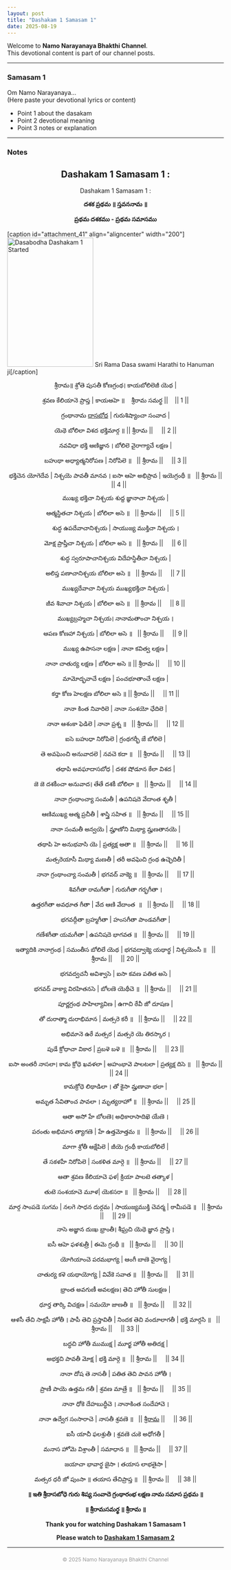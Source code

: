 ```yaml
---
layout: post
title: "Dashakam 1 Samasam 1"
date: 2025-08-19
---
```


Welcome to **Namo Narayanaya Bhakthi Channel**.  
This devotional content is part of our channel posts.

---

### Samasam 1

Om Namo Narayanaya…  
(Here paste your devotional lyrics or content)

- Point 1 about the dasakam
- Point 2 devotional meaning
- Point 3 notes or explanation

---

### Notes

<h2 style="text-align: center;">Dashakam 1 Samasam 1 :</h2>
<p style="text-align: center;">Dashakam 1 Samasam 1 :</p>
<p dir="ltr" style="text-align: center;"><strong>దశక ప్రథమ ॥ స్తవననామ ॥</strong></p>
<p dir="ltr" style="text-align: center;"><strong>ప్రథమ దశకము - ప్రథమ సమాసము</strong></p>


[caption id="attachment_41" align="aligncenter" width="200"]<img class="wp-image-41 size-medium" src="https://dasabodha.omnnbc.com/wp-content/uploads/2025/07/साधु-और-हनुमान-की-आरती-1-200x300.png" alt="Dasabodha Dashakam 1 Started " width="200" height="300" /> Sri Rama Dasa swami Harathi to Hanuman ji[/caption]
<p dir="ltr" style="text-align: center;">శ్రీరామ॥ శ్రోతె పుసతీ కోణగ్రంథ। కాయబోలిలెజీ యెథ |</p>
<p dir="ltr" style="text-align: center;">శ్రవణ కేలియానె ప్రాప్త | కాయఆహె ॥    శ్రీరామ సమర్థ ||    || 1 ||</p>
<p dir="ltr" style="text-align: center;">గ్రంథానామ <a href="https://dasabodha.omnnbc.com/">దాసబోధ</a> | గురుశిష్యాంచా సంవాద |</p>
<p dir="ltr" style="text-align: center;">యెథె బోలిలా విశద భక్తిమార్గ ॥ || శ్రీరామ ||     || 2 ||</p>
<p dir="ltr" style="text-align: center;">నవవిధా భక్తి ఆణిజ్ఞాన । బోలిలె వైరాగ్యాచే లక్షణ |</p>
<p dir="ltr" style="text-align: center;">బహుథా అధ్యాత్మనిరోపణ | నిరోపిలె ॥   || శ్రీరామ ||     || 3 ||</p>
<p dir="ltr" style="text-align: center;">భక్తిచెన యోగెదేవ | నిశ్చయె పావతీ మానవ । ఐసా ఆహె అభిప్రావ | ఇయెగ్రంథీ ॥   || శ్రీరామ ||     || 4 ||</p>
<p dir="ltr" style="text-align: center;">ముఖ్య భక్తిచా నిశ్చయ శుద్ద జ్ఞానాచా నిశ్చయ |</p>
<p dir="ltr" style="text-align: center;">ఆత్మస్థితచా నిశ్చయ | బోలిలా అసె ॥   || శ్రీరామ ||     || 5 ||</p>
<p dir="ltr" style="text-align: center;">శుద్ధ ఉపదేవాచానిశ్చయ | సాయుజ్య ముక్తిచా నిశ్చయ ।</p>
<p dir="ltr" style="text-align: center;">మోక్ష ప్రాప్తీచా నిశ్చయ | బోలిలా అసె ॥   || శ్రీరామ ||     || 6 ||</p>
<p dir="ltr" style="text-align: center;">శుద్ధ స్వరూపాచానిశ్చయ విదేహస్థితీచా నిశ్చయ |</p>
<p dir="ltr" style="text-align: center;">అలిప్త పణాచానిశ్చయ బోలిలా అసె ॥   || శ్రీరామ ||     || 7 ||</p>
<p dir="ltr" style="text-align: center;">ముఖ్యదేవాచా నిశ్చయ ముఖ్యభక్తిచా నిశ్చయ |</p>
<p dir="ltr" style="text-align: center;">జీవ శివాచా నిశ్చయ | బోలిలా అసె ॥   || శ్రీరామ ||     || 8 ||</p>
<p dir="ltr" style="text-align: center;">ముఖ్యబ్రహ్మచా నిశ్చయ। నానామతాంచా నిశ్చయ ।</p>
<p dir="ltr" style="text-align: center;">ఆపణ కోణహా నిశ్చయ | బోలిలా అసె ॥   || శ్రీరామ ||     || 9 ||</p>
<p dir="ltr" style="text-align: center;">ముఖ్య ఉపాసనా లక్షణ | నానా కవిత్వ లక్షణ |</p>
<p dir="ltr" style="text-align: center;">నానా చాతుర్య లక్షణ | బోలిలా అసె ॥ || శ్రీరామ ||     || 10 ||</p>
<p dir="ltr" style="text-align: center;">మామోద్భవాచే లక్షణ | పంచభూతాంచే లక్షణ |</p>
<p dir="ltr" style="text-align: center;">కర్తా కోణ హెలక్షణ బోలిలా అసె ॥ || శ్రీరామ ||     || 11 ||</p>
<p dir="ltr" style="text-align: center;">నానా కింత నివారిలె | నానా సంశయో ఛేదిలె |</p>
<p dir="ltr" style="text-align: center;">నానా ఆశంకా ఫెడిలె | నానా ప్రశ్న ॥   || శ్రీరామ ||     || 12 ||</p>
<p dir="ltr" style="text-align: center;">ఐసె బహుధా నిరోపిలె | గ్రంథగర్భీ జే బోలిలె |</p>
<p dir="ltr" style="text-align: center;">తె అవఘెంచి అనువాదలె | నవచె కదా ॥   || శ్రీరామ ||     || 13 ||</p>
<p dir="ltr" style="text-align: center;">తథాపి అవఘాదాసబోధ | దశక షోడూన కేలా విశద |</p>
<p dir="ltr" style="text-align: center;">జె జె దశకీంచా అనువాద। తేతే దశకీ బోలిలా ॥   || శ్రీరామ ||     || 14 ||</p>
<p dir="ltr" style="text-align: center;">నానా గ్రంథాంచ్యా సంమతీ | ఉపనిషదె వేదాంత శృతీ |</p>
<p dir="ltr" style="text-align: center;">ఆణిముఖ్య ఆత్మ ప్రచీతీ | శాస్త్రి సహిత ॥   || శ్రీరామ ||     || 15 ||</p>
<p dir="ltr" style="text-align: center;">నానా సంమతీ అన్వయె | మ్హాణోని మిథ్యా మ్హణతానయె |</p>
<p dir="ltr" style="text-align: center;">తథాపి హె అనుభవాసి యె | ప్రత్యక్ష ఆతా ॥   || శ్రీరామ ||     || 16 ||</p>
<p dir="ltr" style="text-align: center;">మత్సరెయాసీ మిథ్యా మణతీ | తరీ అవఘెచి గ్రంథ ఉచ్ఛెదితీ |</p>
<p dir="ltr" style="text-align: center;">నానా గ్రంథాంచ్యా సంమతీ | భగవద్ వాక్యె ॥   || శ్రీరామ ||     || 17 ||</p>
<p dir="ltr" style="text-align: center;">శివగీతా రామగీతా | గురుగీతా గర్భగీతా ।</p>
<p dir="ltr" style="text-align: center;">ఉత్తరగీతా అవధూత గీతా | వేద ఆణి వేదాంత  ॥   || శ్రీరామ ||     || 18 ||</p>
<p dir="ltr" style="text-align: center;">భగవద్గీతా బ్రహ్మగీతా | హంసగీతా పాండవగీతా |</p>
<p dir="ltr" style="text-align: center;">గణేశగీతా యమగీతా | ఉపనిషదె భాగవత ॥   || శ్రీరామ ||     || 19 ||</p>
<p dir="ltr" style="text-align: center;">ఇత్యాదికి నానాగ్రంథ | సమంతీస బోలిలే యెథ | భగవద్వాక్యె యథార్థ | నిశ్చయెంసీ ॥   || శ్రీరామ ||     || 20 ||</p>
<p dir="ltr" style="text-align: center;">భగవద్వచనీ అవిశ్వాసె | ఐసా కవణ పతిత అసె |</p>
<p dir="ltr" style="text-align: center;">భగవద్ వాక్యా విరహితనసె | బోలణె యెథీచె ॥   || శ్రీరామ ||     || 21 ||</p>
<p dir="ltr" style="text-align: center;">పూర్ణగ్రంథ పాహిల్యావిణ | ఉగాచి ఠేవీ జో దూషణ |</p>
<p dir="ltr" style="text-align: center;">తో దురాత్మా దురాభిమాన | మత్సరె కరీ ॥   || శ్రీరామ ||     || 22 ||</p>
<p dir="ltr" style="text-align: center;">అభిమానె ఉఠే మత్సర | మత్సరె యె తిరస్కార ।</p>
<p dir="ltr" style="text-align: center;">పుడే క్రోధాచా వికార | ప్రబళె బళె ॥   || శ్రీరామ ||     || 23 ||</p>
<p dir="ltr" style="text-align: center;">ఐసా అంతరీ నాసలా। కామ క్రోధె ఖవళలా | అహంభావె పాలటలా | ప్రత్యక్ష దిసె ॥   || శ్రీరామ ||     || 24 ||</p>
<p dir="ltr" style="text-align: center;">కామక్రోధె లిథాడిలా । తో కైసా మ్హణావా భలా |</p>
<p dir="ltr" style="text-align: center;">అమృత సేవితాంచ పావలా । మృత్యరాహో ॥   || శ్రీరామ ||     || 25 ||</p>
<p dir="ltr" style="text-align: center;">ఆతా అసో హే బోలణె। అధికారాసాదిఖె యేణె ।</p>
<p dir="ltr" style="text-align: center;">పరంతు అభిమాన త్యాగణె | హే ఉత్తమోత్తమ ॥   || శ్రీరామ ||     || 26 ||</p>
<p dir="ltr" style="text-align: center;">మాగా శ్రోతీ ఆక్షేపిలె | జీయె గ్రంథీ కాయబోలిలే |</p>
<p dir="ltr" style="text-align: center;">తే సకళహీ నిరోపిలె | సంకళిత మార్గె ॥   || శ్రీరామ ||     || 27 ||</p>
<p dir="ltr" style="text-align: center;">ఆతా శ్రవణ కేలియాచె ఫళ| క్రియా పాలటె తత్కాళ |</p>
<p dir="ltr" style="text-align: center;">తుటె సంశయాచె మూళ| యెకసరా ॥   || శ్రీరామ ||     || 28 ||</p>
<p dir="ltr" style="text-align: center;">మార్గ సాంపడె సుగమ | నలగె సాధన దుర్గమ | సాయుజ్యముక్తి చెవర్మ | ఠామీపడె ॥   || శ్రీరామ ||     || 29 ||</p>
<p dir="ltr" style="text-align: center;">నాసె అజ్ఞాన దుఃఖ భ్రాంతీ। శీఘ్రచి యెథె జ్ఞాన ప్రాప్తి ।</p>
<p dir="ltr" style="text-align: center;">ఐసీ ఆహె ఫళశుత్రీ | ఈమె గ్రంథీ ॥   || శ్రీరామ ||     || 30 ||</p>
<p dir="ltr" style="text-align: center;">యోగియాంచె పరమభాగ్య | ఆంగీ బాణె వైరాగ్య |</p>
<p dir="ltr" style="text-align: center;">చాతుర్య కళె యథాయోగ్య | వివేకె సవాత ॥   || శ్రీరామ ||     || 31 ||</p>
<p dir="ltr" style="text-align: center;">భ్రాంత అవగుణీ అవలక్షణ। తెచి హోతీ సులక్షణ |</p>
<p dir="ltr" style="text-align: center;">ధూర్త తార్కి విచక్షణ | సమయో జాణతీ ॥   || శ్రీరామ ||     || 32 ||</p>
<p dir="ltr" style="text-align: center;">ఆళసీ తేచి సాక్షపీ హోతీ । పాపీ తెచి ప్రస్తావితీ | నిందక తెచి వందూలాగతీ | భక్తి మార్గసి ॥   || శ్రీరామ ||     || 33 ||</p>
<p dir="ltr" style="text-align: center;">బద్ధచి హోతీ ముముక్ష | మూర్ఖ హోతీ అతిదక్ష |</p>
<p dir="ltr" style="text-align: center;">అభక్తచి పావతీ మోక్ష | భక్తి మార్గె ॥   || శ్రీరామ ||     || 34 ||</p>
<p dir="ltr" style="text-align: center;">నానా దోష తె నాసతీ | పతిత తెచి పావన హోతీ ।</p>
<p dir="ltr" style="text-align: center;">ప్రాణీ పాయె ఉత్తమ గతీ | శ్రవణ మాత్రే ॥   || శ్రీరామ ||     || 35 ||</p>
<p dir="ltr" style="text-align: center;">నానా ధోకె దేహబుద్ధీచె । నానాకింత సందేహాచె ।</p>
<p dir="ltr" style="text-align: center;">నానా ఉద్వేగ సంసారాచె | నాసతీ శ్రవణె ॥   || <a href="https://vedavignanam.in/sri-rama-raksha-stotram/" target="_blank" rel="noopener">శ్రీరామ</a> ||     || 36 ||</p>
<p dir="ltr" style="text-align: center;">ఐసీ యాచీ ఫలశ్రుతీ । శ్రవణె చుకె అధోగతీ |</p>
<p dir="ltr" style="text-align: center;">మనాస హోమె విశ్రాంతీ | సమాధాన ॥   || శ్రీరామ ||     || 37 ||</p>
<p dir="ltr" style="text-align: center;">జయాచా భావార్థ జైసా । తయాస లాభతైసా |</p>
<p dir="ltr" style="text-align: center;">మత్సర ధరీ జో పుంసా ॥ తయాస తేచిప్రాప్త ॥   || శ్రీరామ ||     || 38 ||</p>
<p dir="ltr" style="text-align: center;"><strong>॥ ఇతి శ్రీదాసబోధె గురు శిష్య సంవాదె గ్రంథారంభ లక్షణ నామ సమాస ప్రథమ ॥</strong></p>
<p dir="ltr" style="text-align: center;"><strong>॥ శ్రీరామసమర్థ ॥ శ్రీరామ ॥</strong></p>
<p dir="ltr" style="text-align: center;"><strong>Thank you for watching Dashakam 1 Samasam 1</strong></p>
<p dir="ltr" style="text-align: center;"><strong>Please watch to </strong><strong><a href="https://dasabodha.omnnbc.com/dashakam-1-samasam-2/">Dashakam 1 Samasam 2</a></strong></p>

---

<p style="margin-top:20px; font-size:12px; color:#999; text-align:center;">
© 2025 Namo Narayanaya Bhakthi Channel
</p>
